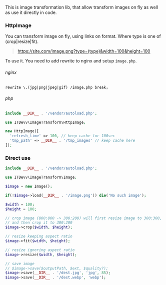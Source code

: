 This is image transformation lib, that allow transform images on fly as well as use it directly in code.

### HttpImage

You can transform image on fly, using links on format. Where type is one of (crop|resize|fit).

> https://site.com/image.png?type=(type)&width=100&height=100


To use it. You need to add rewrite to nginx and setup `image.php`.

###### nginx

```nginx
rewrite \.(jpg|png|jpeg|gif) /image.php break;
```

###### php

```php
include __DIR__ . '/vendor/autoload.php';

use ITDevv\ImageTransform\HttpImage;

new HttpImage([
  'refresh_time' => 100, // keep cache for 100sec
  'tmp_path' => __DIR__ . '/tmp_images' // keep cache here
]);

```

### Direct use

```php
include __DIR__ . '/vendor/autoload.php';

use ITDevv\ImageTransform\Image;

$image = new Image();

if(!$image->load(__DIR__ . '/image.png')) die('No such image');

$width = 100;
$height = 100;

// crop image (800:800 -> 300:200) will first resize image to 300:300, 
// and then crop it to 300:200
$image->crop($width, $height);

// resize keeping aspect ratio
$image->fit($width, $height);

// resize ignoring aspect ratio
$image->resize($width, $height);

// save image
// $image->save($outputPath, $ext, $quality?);
$image->save(__DIR__ . '/dest.jpg', 'jpg', 85);
$image->save(__DIR__ . '/dest.webp', 'webp'); 
```